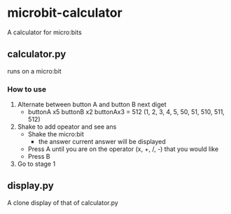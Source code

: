 # microbit-calculator
A calculator for micro:bits
## calculator.py
runs on a micro:bit
### How to use
1. Alternate between button A and button B next diget
    * buttonA x5 buttonB x2 buttonAx3 = 512 (1, 2, 3, 4, 5, 50, 51, 510, 511, 512)
2. Shake to add opeator and see ans
    * Shake the micro:bit
      * the answer current answer will be displayed
    * Press A until you are on the operator (x, +, /, -) that you would like
    * Press B
3. Go to stage 1

## display.py
A clone display of that of calculator.py
